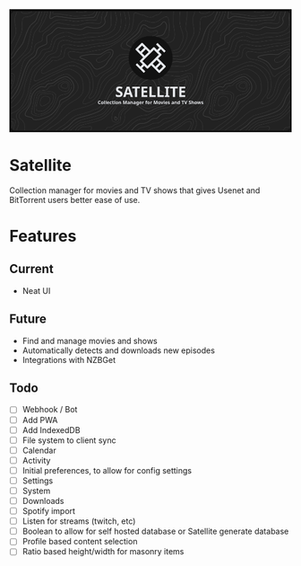 <div align="center"><img src="./hero.png" width="800"></img></div>

# Satellite

Collection manager for movies and TV shows that gives Usenet and BitTorrent users better ease of use.

# Features

## Current
- Neat UI
## Future
- Find and manage movies and shows
- Automatically detects and downloads new episodes
- Integrations with NZBGet

## Todo
- [  ] Webhook / Bot
- [  ] Add PWA
- [  ] Add IndexedDB
- [  ] File system to client sync
- [  ] Calendar
- [  ] Activity
- [  ] Initial preferences, to allow for config settings
- [  ] Settings
- [  ] System
- [  ] Downloads
- [  ] Spotify import
- [  ] Listen for streams (twitch, etc)
- [  ] Boolean to allow for self hosted database or Satellite generate database
- [  ] Profile based content selection
- [  ] Ratio based height/width for masonry items